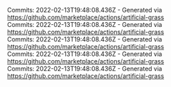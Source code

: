 Commits: 2022-02-13T19:48:08.436Z - Generated via https://github.com/marketplace/actions/artificial-grass
<br>
Commits: 2022-02-13T19:48:08.436Z - Generated via https://github.com/marketplace/actions/artificial-grass
<br>
Commits: 2022-02-13T19:48:08.436Z - Generated via https://github.com/marketplace/actions/artificial-grass
<br>
Commits: 2022-02-13T19:48:08.436Z - Generated via https://github.com/marketplace/actions/artificial-grass
<br>
Commits: 2022-02-13T19:48:08.436Z - Generated via https://github.com/marketplace/actions/artificial-grass
<br>
